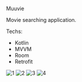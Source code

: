 Muuvie

Movie searching application.

Techs:
  - Kotlin
  - MVVM
  - Room
  - Retrofit

![1](https://github.com/user-attachments/assets/d32b0217-5c92-4f5f-8df5-89dc7e010938)
![2](https://github.com/user-attachments/assets/78b6e4f8-8256-45dd-b834-d434df492120)
![3](https://github.com/user-attachments/assets/e759ed59-5e64-4038-82e8-2561bb9c0f03)
![4](https://github.com/user-attachments/assets/a309cafc-c238-48ad-a98e-8b47790e7773)
